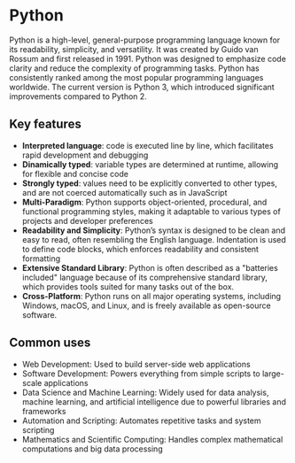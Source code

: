 # Python

Python is a high-level, general-purpose programming language known for its readability, simplicity, and versatility.
It was created by Guido van Rossum and first released in 1991. Python was designed to emphasize code clarity and reduce the complexity of programming tasks. Python has consistently ranked among the most popular programming languages worldwide.
The current version is Python 3, which introduced significant improvements compared to Python 2.

## Key features

- **Interpreted language**: code is executed line by line, which facilitates rapid development and debugging
- **Dinamically typed**: variable types are determined at runtime, allowing for flexible and concise code
- **Strongly typed**: values need to be explicitly converted to other types, and are not coerced automatically such as in JavaScript
- **Multi-Paradigm**: Python supports object-oriented, procedural, and functional programming styles, making it adaptable to various types of projects and developer preferences
- **Readability and Simplicity**: Python’s syntax is designed to be clean and easy to read, often resembling the English language. Indentation is used to define code blocks, which enforces readability and consistent formatting
- **Extensive Standard Library**: Python is often described as a "batteries included" language because of its comprehensive standard library, which provides tools suited for many tasks out of the box.
- **Cross-Platform**: Python runs on all major operating systems, including Windows, macOS, and Linux, and is freely available as open-source software.

## Common uses

- Web Development: Used to build server-side web applications
- Software Development: Powers everything from simple scripts to large-scale applications
- Data Science and Machine Learning: Widely used for data analysis, machine learning, and artificial intelligence due to powerful libraries and frameworks
- Automation and Scripting: Automates repetitive tasks and system scripting
- Mathematics and Scientific Computing: Handles complex mathematical computations and big data processing
